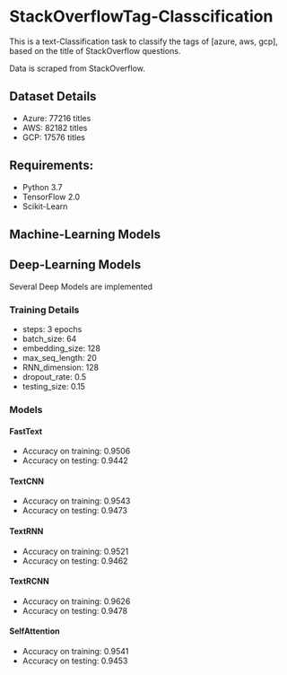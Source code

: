 # StackOverflowTag-Classcification
This is a text-Classification task to classify the tags of [azure, aws, gcp], based on the title of StackOverflow questions.  

Data is scraped from StackOverflow.  

## Dataset Details
* Azure: 77216 titles
* AWS: 82182 titles
* GCP: 17576 titles

## Requirements:
* Python 3.7
* TensorFlow 2.0
* Scikit-Learn
## Machine-Learning Models

## Deep-Learning Models
Several Deep Models are implemented  
### Training Details
* steps: 3 epochs
* batch_size: 64
* embedding_size: 128
* max_seq_length: 20
* RNN_dimension: 128
* dropout_rate: 0.5
* testing_size: 0.15
### Models
#### FastText
* Accuracy on training: 0.9506
* Accuracy on testing: 0.9442
#### TextCNN
* Accuracy on training: 0.9543
* Accuracy on testing: 0.9473
#### TextRNN
* Accuracy on training: 0.9521
* Accuracy on testing: 0.9462
#### TextRCNN
* Accuracy on training: 0.9626
* Accuracy on testing: 0.9478
#### SelfAttention
* Accuracy on training: 0.9541
* Accuracy on testing: 0.9453